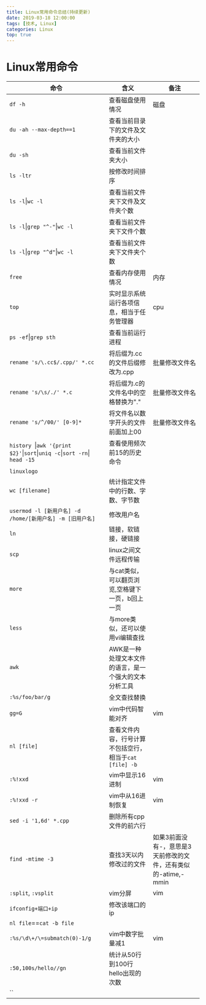 ```yaml
---
title: Linux常用命令总结(持续更新)
date: 2019-03-18 12:00:00
tags: [技术, Linux]
categories: Linux
top: true
---
```



# Linux常用命令

<!-- more -->

|命令|含义|备注|
|-|-|-|
|`df -h`|查看磁盘使用情况|磁盘|
|`du -ah --max-depth==1`|查看当前目录下的文件及文件夹的大小||
|`du -sh`|查看当前文件夹大小||
|`ls -ltr`|按修改时间排序||
|`ls -l`&#124;`wc -l`|查看当前文件夹下文件及文件夹个数||
|`ls -l`&#124;`grep "^-"`&#124;`wc -l`|查看当前文件夹下文件个数||
|`ls -l`&#124;`grep "^d"`&#124;`wc -l`|查看当前文件夹下文件夹个数||
|`free`|查看内存使用情况|内存|
|`top`|实时显示系统运行各项信息，相当于任务管理器|cpu|
|`ps -ef`&#124;`grep sth`|查看当前运行进程||
|`rename 's/\.cc$/.cpp/' *.cc`|将后缀为.cc的文件后缀修改为.cpp|批量修改文件名|
|`rename 's/\s/./' *.c`|将后缀为.c的文件名中的空格替换为"."|批量修改文件名|
|`rename 's/^/00/' [0-9]*`|将文件名以数字开头的文件前面加上00|批量修改文件名|
|`history `&#124;` awk '{print $2}' `&#124;` sort `&#124;` uniq -c `&#124;` sort -rn `&#124;` head -15`|查看使用频次前15的历史命令||
|`linuxlogo`|||
|`wc [filename]`|统计指定文件中的行数、字数、字节数||
|`usermod -l [新用户名] -d /home/[新用户名] -m [旧用户名]`|修改用户名||
|`ln`|链接，软链接，硬链接||
|`scp`|linux之间文件远程传输||
|`more`|与cat类似，可以翻页浏览,空格键下一页，b回上一页||
|`less`|与more类似，还可以使用vi编辑查找||
|`awk`|AWK是一种处理文本文件的语言，是一个强大的文本分析工具||
|`:%s/foo/bar/g`|全文查找替换||
|`gg=G`|vim中代码智能对齐|vim|
|`nl [file]`|查看文件内容，行号计算不包括空行，相当于`cat [file] -b`|| 
|`:%!xxd`|vim中显示16进制|vim|
|`:%!xxd -r`|vim中从16进制恢复|vim|
|`sed -i '1,6d' *.cpp`|删除所有cpp文件的前六行||
|`find -mtime -3`|查找3天以内修改过的文件|如果3前面没有-，意思是3天前修改的文件，还有类似的-atime,-mmin|
|`:split`, `:vsplit`|vim分屏|vim|
|`ifconfig+端口+ip`|修改该端口的ip||
|`nl file`==`cat -b file`|||
|`:%s/\d\+/\=submatch(0)-1/g`|vim中数字批量减1|vim|
|`:50,100s/hello//gn`|统计从50行到100行hello出现的次数||
|``|||
